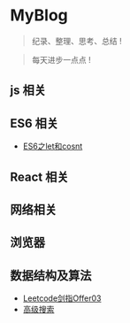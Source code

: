 # MyBlog
> 纪录、整理、思考、总结 !

> 每天进步一点点 !


## js 相关

## ES6 相关

* [ES6之let和cosnt](https://github.com/2018212632/myblog/issues/4)
## React 相关

## 网络相关

## 浏览器

## 数据结构及算法

* [Leetcode剑指Offer03](https://github.com/2018212632/myblog/issues/2)
* [高级搜索](https://github.com/2018212632/myblog/issues/3)



